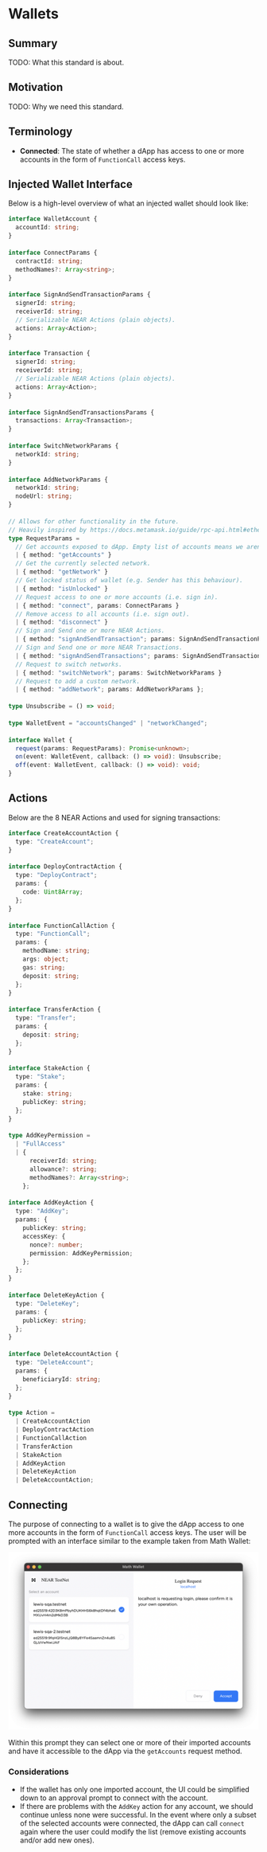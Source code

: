 # Wallets

## Summary

TODO: What this standard is about.

## Motivation

TODO: Why we need this standard.

## Terminology

- **Connected**: The state of whether a dApp has access to one or more accounts in the form of `FunctionCall` access keys.

## Injected Wallet Interface

Below is a high-level overview of what an injected wallet should look like: 

```ts
interface WalletAccount {
  accountId: string;
}

interface ConnectParams {
  contractId: string;
  methodNames?: Array<string>;
}

interface SignAndSendTransactionParams {
  signerId: string;
  receiverId: string;
  // Serializable NEAR Actions (plain objects).
  actions: Array<Action>;
}

interface Transaction {
  signerId: string;
  receiverId: string;
  // Serializable NEAR Actions (plain objects).
  actions: Array<Action>;
}

interface SignAndSendTransactionsParams {
  transactions: Array<Transaction>;
}

interface SwitchNetworkParams {
  networkId: string;
}

interface AddNetworkParams {
  networkId: string;
  nodeUrl: string;
}

// Allows for other functionality in the future.
// Heavily inspired by https://docs.metamask.io/guide/rpc-api.html#ethereum-json-rpc-methods.
type RequestParams =
  // Get accounts exposed to dApp. Empty list of accounts means we aren't connected.
  | { method: "getAccounts" }
  // Get the currently selected network.
  | { method: "getNetwork" }
  // Get locked status of wallet (e.g. Sender has this behaviour).
  | { method: "isUnlocked" }
  // Request access to one or more accounts (i.e. sign in).
  | { method: "connect", params: ConnectParams }
  // Remove access to all accounts (i.e. sign out).
  | { method: "disconnect" }
  // Sign and Send one or more NEAR Actions.
  | { method: "signAndSendTransaction"; params: SignAndSendTransactionParams }
  // Sign and Send one or more NEAR Transactions.
  | { method: "signAndSendTransactions"; params: SignAndSendTransactionsParams }
  // Request to switch networks.
  | { method: "switchNetwork"; params: SwitchNetworkParams }
  // Request to add a custom network.
  | { method: "addNetwork"; params: AddNetworkParams };

type Unsubscribe = () => void;

type WalletEvent = "accountsChanged" | "networkChanged";

interface Wallet {
  request(params: RequestParams): Promise<unknown>;
  on(event: WalletEvent, callback: () => void): Unsubscribe;
  off(event: WalletEvent, callback: () => void): void;
}


```

## Actions

Below are the 8 NEAR Actions and used for signing transactions:

```ts
interface CreateAccountAction {
  type: "CreateAccount";
}

interface DeployContractAction {
  type: "DeployContract";
  params: {
    code: Uint8Array;
  };
}

interface FunctionCallAction {
  type: "FunctionCall";
  params: {
    methodName: string;
    args: object;
    gas: string;
    deposit: string;
  };
}

interface TransferAction {
  type: "Transfer";
  params: {
    deposit: string;
  };
}

interface StakeAction {
  type: "Stake";
  params: {
    stake: string;
    publicKey: string;
  };
}

type AddKeyPermission =
  | "FullAccess"
  | {
      receiverId: string;
      allowance?: string;
      methodNames?: Array<string>;
    };

interface AddKeyAction {
  type: "AddKey";
  params: {
    publicKey: string;
    accessKey: {
      nonce?: number;
      permission: AddKeyPermission;
    };
  };
}

interface DeleteKeyAction {
  type: "DeleteKey";
  params: {
    publicKey: string;
  };
}

interface DeleteAccountAction {
  type: "DeleteAccount";
  params: {
    beneficiaryId: string;
  };
}

type Action =
  | CreateAccountAction
  | DeployContractAction
  | FunctionCallAction
  | TransferAction
  | StakeAction
  | AddKeyAction
  | DeleteKeyAction
  | DeleteAccountAction;
```

## Connecting

The purpose of connecting to a wallet is to give the dApp access to one more accounts in the form of `FunctionCall` access keys. The user will be prompted with an interface similar to the example taken from Math Wallet:

![Connect Prompt](assets/connect-prompt.png)

Within this prompt they can select one or more of their imported accounts and have it accessible to the dApp via the `getAccounts` request method.

### Considerations

- If the wallet has only one imported account, the UI could be simplified down to an approval prompt to connect with the account.
- If there are problems with the `AddKey` action for any account, we should continue unless none were successful. In the event where only a subset of the selected accounts were connected, the dApp can call `connect` again where the user could modify the list (remove existing accounts and/or add new ones).
